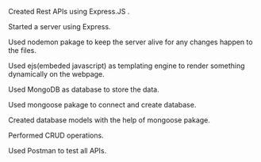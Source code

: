 Created Rest APIs using Express.JS .

Started a server using Express.

Used nodemon pakage to keep the server alive for any changes happen to the files.

Used ejs(embeded javascript) as templating engine to render something dynamically on the webpage.

Used MongoDB as database to store the data.

Used mongoose pakage to connect and create database.

Created database models with the help of mongoose pakage.

Performed CRUD operations.

Used Postman to test all APIs.


